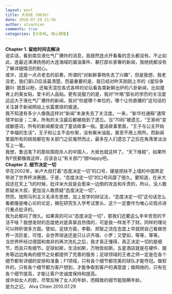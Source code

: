 ```yaml
---
layout: post
title: 大杂烩 (0016)
date: 2010-07-29 21:56
author: alvachien
comments: true
categories: [大杂烩, 随心随笔]
---
```

<div><strong>Chapter 1. 留给时间去解决</strong></div>
<div>说实话，看到南京液化气厂爆炸的消息，我居然连点开看看的念头都没有。不止如此，连最近沸沸扬扬的大连海域的漏油事件、暴打部长家眷的新闻，我统统都没有了解详细情况的耐心。</div>
<div> </div>
<div>或许，这是一点点老去的前奏，所谓的“对新鲜事物失去了兴趣”，但是我想，我老没老，我们家LD应该最清楚。而最重要的是，我已经对昨天刚刚上市的《星际争霸II》翘首以盼，还每天混在各式各样的论坛看各类新鲜出炉的八卦新闻，比如屋脊上的美女贴，爱卡的人品贴。更有说服力的是，我对“叶皓”部长的学历的关注度远远大于液化气厂爆炸的新闻，我对“你是哪个单位的，哪个让你直播的”这句话的关注甚于新闻网站上长篇累牍的报道。</div>
<div> </div>
<div>我不知道有多少人像我这样对“新闻”本身失去了关注度。一来，“新华社通稿”通常惜字如金；二来，所有的关注最后都被拖到了遗忘。当“70码”被遗忘，“王家岭”变成敏感词，所有的新闻都变成了童话故事一般。童话故事里面，“王子与公主开始了幸福的生活”，王子和公主不会吵架，没有柴米油盐，甚至不用上厕所。而新闻里面所有的结局都在有关部门之前戛然而止，最多在人们遗忘了之后在角落里淡淡写上一笔。</div>
<div> </div>
<div>我想，鲁迅笔下的那些围观杀人的中国人，大抵也就这样了。“天下维稳”，如果所有P民都像我这样，应该会让“有关部门”很Happy吧。</div>
<div> </div>
<div><strong>Chapter 2. 细节决定一切</strong></div>
<div>早在2002年，米卢大叔打着“态度决定一切”的口号，硬是把扶不上墙的中国男足带进了世界杯决赛圈。于是，“态度决定一切”的口号风靡了很久。要知道，在米大叔还在天上飞的时候，批评米大叔是会惹来一边倒的攻击和斥责的，所以，没人敢质疑米大叔，更加没人敢质疑“态度决定一切”。</div>
<div> </div>
<div>然而，按照马列主义毛泽东思想，加上哲学的辩证法，“态度决定一切”这句话怎么看都像是唯心论的论定，搁在研究生入学考试里头，这个一定要作为唯心论观点进行重点批评的。</div>
<div> </div>
<div>我为此郁闷了很久。如果真的可以“态度决定一切”，那我们还要这么辛辛苦苦的干活干啥？我想发财的态度绝对是真挚且热情的，可是我一样发不了财。同样的理论可以辨析很多方面。譬如，足球方面，李毅、郑智之流在态度上早就把自己看做世界一流巨星，可惜，全世界球迷还是只认识齐祖、小罗；又譬如，等等，等等。</div>
<div> </div>
<div>当世界杯经过德国和南非的再次洗礼之后，我才真正懂得，真正决定一切的是细节，而且只有细节。足球如斯，生活如斯，万物皆如斯。五星酒店就是在硬件、服务等边边角角的细节之处都提供了完善的服务；足球领域的王者之师一定是在各个细节都有详细的安排和准备；F1领域，只有各个细节都完美的球队才能夺冠。做软件的，只有各个细节都为客户想到，才能争取到客户的满意度；做网络的，只有在各个细节提高，才能让客户忠诚度保持和提高。</div>
<div> </div>
<div>或许如女人的脸，尽管反映了女人的年龄，而精致的细节能隐瞒年龄。</div>
<div> </div>
<div>是为之记。
Alva Chien
2010.07.29</div>
